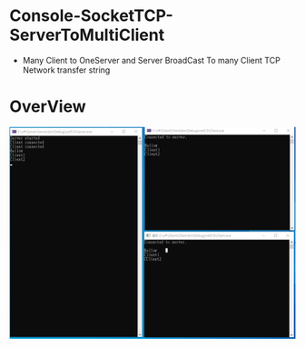 # Console-SocketTCP-ServerToMultiClient

  * Many Client to OneServer and Server BroadCast To many Client TCP Network transfer string  

# OverView

![image](https://github.com/Wei-Tsung-Lin/Console-SocketTCP-ServerToMultiClient/blob/main/demo.jpg)

